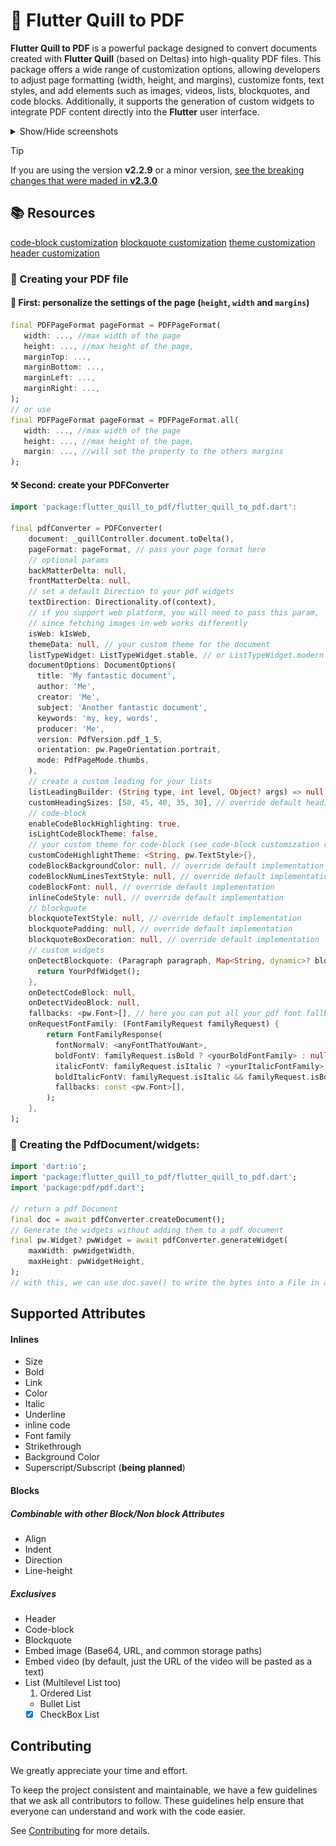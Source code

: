 # 📖 Flutter Quill to PDF

**Flutter Quill to PDF** is a powerful package designed to convert documents created with **Flutter Quill** (based on Deltas) into high-quality PDF files. This package offers a wide range of customization options, allowing developers to adjust page formatting (width, height, and margins), customize fonts, text styles, and add elements such as images, videos, lists, blockquotes, and code blocks. Additionally, it supports the generation of custom widgets to integrate PDF content directly into the **Flutter** user interface. 

<details>
    <summary>Show/Hide screenshots</summary>
    <h4>Content used to generate the PDF</h4>
    <img src="https://github.com/CatHood0/flutter_quill_to_pdf/blob/master/assets/demo_to_pdf.png?raw=true" style="width: 70%;"/>
    <h4>PDF generated</h4>
    <img src="https://github.com/CatHood0/flutter_quill_to_pdf/blob/master/assets/result_demo_to_pdf.png?raw=true" style="width: 60%; height: 60%"/>
</details>
<p></p>

> [!TIP]
> If you are using the version **v2.2.9** or a minor version, [see the breaking changes that were maded in **v2.3.0**](https://github.com/CatHood0/flutter_quill_to_pdf/blob/master/CHANGELOG.md#230)

## 📚 Resources

[code-block customization](https://github.com/CatHood0/flutter_quill_to_pdf/blob/master/doc/code-block.md)
[blockquote customization](https://github.com/CatHood0/flutter_quill_to_pdf/blob/master/doc/blockquote.md)
[theme customization](https://github.com/CatHood0/flutter_quill_to_pdf/blob/master/doc/theme.md)
[header customization](https://github.com/CatHood0/flutter_quill_to_pdf/blob/master/doc/header.md)

### 🔎 Creating your PDF file  

#### 📎 First: personalize the settings of the page (`height`, `width` and `margins`)

```dart
final PDFPageFormat pageFormat = PDFPageFormat(
   width: ..., //max width of the page
   height: ..., //max height of the page,
   marginTop: ...,
   marginBottom: ...,
   marginLeft: ...,
   marginRight: ...,
);
// or use
final PDFPageFormat pageFormat = PDFPageFormat.all(
   width: ..., //max width of the page
   height: ..., //max height of the page,
   margin: ..., //will set the property to the others margins
);
```

#### ⚒️  Second: create your PDFConverter

```dart
import 'package:flutter_quill_to_pdf/flutter_quill_to_pdf.dart':

final pdfConverter = PDFConverter(
    document: _quillController.document.toDelta(),
    pageFormat: pageFormat, // pass your page format here
    // optional params 
    backMatterDelta: null,
    frontMatterDelta: null,
    // set a default Direction to your pdf widgets
    textDirection: Directionality.of(context), 
    // if you support web platform, you will need to pass this param, 
    // since fetching images in web works differently
    isWeb: kIsWeb,
    themeData: null, // your custom theme for the document
    listTypeWidget: ListTypeWidget.stable, // or ListTypeWidget.modern
    documentOptions: DocumentOptions(
      title: 'My fantastic document',
      author: 'Me',
      creator: 'Me',
      subject: 'Another fantastic document',
      keywords: 'my, key, words',
      producer: 'Me',
      version: PdfVersion.pdf_1_5,
      orientation: pw.PageOrientation.portrait,
      mode: PdfPageMode.thumbs,
    ),
    // create a custom leading for your lists
    listLeadingBuilder: (String type, int level, Object? args) => null,
    customHeadingSizes: [50, 45, 40, 35, 30], // override default heading sizes
    // code-block
    enableCodeBlockHighlighting: true, 
    isLightCodeBlockTheme: false,
    // your custom theme for code-block (see code-block customization resource)
    customCodeHighlightTheme: <String, pw.TextStyle>{},
    codeBlockBackgroundColor: null, // override default implementation
    codeBlockNumLinesTextStyle: null, // override default implementation
    codeBlockFont: null, // override default implementation
    inlineCodeStyle: null, // override default implementation
    // blockquote
    blockquoteTextStyle: null, // override default implementation
    blockquotePadding: null, // override default implementation
    blockquoteBoxDecoration: null, // override default implementation
    // custom widgets
    onDetectBlockquote: (Paragraph paragraph, Map<String, dynamic>? blockAttributes, [Object? args]) {
      return YourPdfWidget();
    },
    onDetectCodeBlock: null,
    onDetectVideoBlock: null,
    fallbacks: <pw.Font>[], // here you can put all your pdf font fallbacks
    onRequestFontFamily: (FontFamilyRequest familyRequest) {
        return FontFamilyResponse(
          fontNormalV: <anyFontThatYouWant>, 
          boldFontV: familyRequest.isBold ? <yourBoldFontFamily> : null,
          italicFontV: familyRequest.isItalic ? <yourItalicFontFamily> : null,
          boldItalicFontV: familyRequest.isItalic && familyRequest.isBold ? <yourBoldItalicFontFamily> : null,
          fallbacks: const <pw.Font>[],
        );
    },
);
```

### 📝 Creating the PdfDocument/widgets:

```dart
import 'dart:io';
import 'package:flutter_quill_to_pdf/flutter_quill_to_pdf.dart';
import 'package:pdf/pdf.dart';

// return a pdf Document
final doc = await pdfConverter.createDocument();
// Generate the widgets without adding them to a pdf document
final pw.Widget? pwWidget = await pdfConverter.generateWidget(
    maxWidth: pwWidgetWidth,
    maxHeight: pwWidgetHeight,
);
// with this, we can use doc.save() to write the bytes into a File in a Storage Path
```

## Supported Attributes 

#### Inlines

- Size
- Bold
- Link
- Color
- Italic
- Underline
- inline code 
- Font family
- Strikethrough
- Background Color
- Superscript/Subscript (**being planned**)

#### Blocks 
##### Combinable with other Block/Non block Attributes 

- Align
- Indent
- Direction
- Line-height

##### Exclusives

- Header
- Code-block
- Blockquote
- Embed image (Base64, URL, and common storage paths)
- Embed video (by default, just the URL of the video will be pasted as a text)
- List (Multilevel List too)
  1. Ordered List 
  *  Bullet List
  - [x] CheckBox List

## Contributing

We greatly appreciate your time and effort.

To keep the project consistent and maintainable, we have a few guidelines that we ask all contributors to follow. These guidelines help ensure that everyone can understand and work with the code easier.

See [Contributing](https://github.com/CatHood0/flutter_quill_to_pdf/blob/master/CONTRIBUTING.md) for more details.
